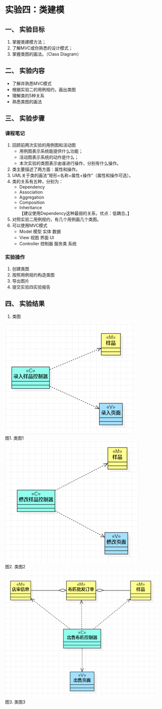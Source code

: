
# 实验四：类建模

## 一、 实验目标

1. 掌握类建模方法；
2. 了解MVC或你熟悉的设计模式；
3. 掌握类图的画法。（Class Diagram）

## 二、 实验内容

- 了解并熟悉MVC模式
- 根据实验二的用例规约，画出类图
- 理解类的5种关系
- 熟悉类图的画法

## 三、 实验步骤

### 课程笔记

1. 回顾前两次实验的用例图和活动图
   - 用例图表示系统能提供什么功能；
   - 活动图表示系统的动作是什么；
   - 本次实验的类图表示由谁进行操作，分别有什么操作。
2. 类主要描述了两方面：属性和操作。
3. UML关于类的画法“矩形=名称+属性+操作”（属性和操作可选）。
4. 类的关系有五种，分别为：
   - Dependency
   - Association
   - Aggregation
   - Composition
   - Inheritance     
【建议使用Dependency这种最弱的关系，优点：低耦合。】
5. 对照实验二用例规约，有几个用例画几个类图。
6. 可以使用MVC模式
   - Model 模型 实体 数据
   - View 视图 界面 UI
   - Controller 控制器 服务类 系统  
### 实验操作

1. 创建类图
2. 按照用例规约构造类图
3. 导出图片
4. 提交实验四实验报告

## 四、 实验结果

1. 类图

![类图1](./Lab4_ClassDiagram1.jpg)  
图1. 类图1  
![类图2](./lab4_classDiagram2.jpg)  
图2. 类图2  
![类图3](./lab4_classDiagram3.jpg)  
图3. 类图3  
